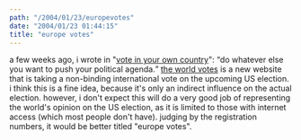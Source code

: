 ```yaml
---
path: "/2004/01/23/europevotes" 
date: "2004/01/23 01:44:15" 
title: "europe votes" 
---
```

a few weeks ago, i wrote in "<a href="http://weblog.randomchaos.com/index.php?date=2003-12-30&amp;title=vote+in+your+own+country">vote in your own country</a>": <q>do whatever else you want to push your political agenda.</q> <a href="http://www.theworldvotes.org/">the world votes</a> is a new website that is taking a non-binding international vote on the upcoming US election. i think this is a fine idea, because it's only an indirect influence on the actual election. however, i don't expect this will do a very good job of representing the world's opinion on the US election, as it is limited to those with internet access (which most people don't have). judging by the registration numbers, it would be better titled "europe votes".
